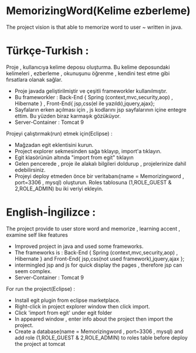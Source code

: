 # MemorizingWord(Kelime ezberleme)
The project vision is that able to memorize word to user ~ written in java.

# Türkçe-Turkish : 

Proje , kullanıcıya kelime deposu oluşturma. Bu kelime deposundaki kelimeleri , ezberleme , okunuşunu öğrenme , kendini test etme gibi
fırsatlara olanak sağlar.

* Proje javada geliştirilmiştir ve çeşitli frameworkler kullanılmıştır.
* Bu frameworkler : Back-End { Spring (context,mvc,security,aop) , Hibernate } , Front-End{ jsp,css(el ile yazıldı),jquery,ajax};
* Sayfaların erken açılması için , js kodlarını jsp sayfalarının içine entegre ettim. Bu yüzden biraz karmaşık gözüküyor.
* Server-Container : Tomcat 9

Projeyi çalıştırmak(run) etmek için(Eclipse) : 

* Mağzadan egit eklentisini kurun.
* Project explorer sekmesinden sağa tıklayıp, import'a tıklayın.
* Egit klasörünün altında "import from egit"  tıklayın
* Gelen pencerede , proje ile alakalı bilgileri doldurup , projelerinize dahil edebilirsiniz.
* Projeyi deploy etmeden önce bir veritabanı(name = Memorizingword , port=3306 , mysql) oluşturun. Roles tablosuna (1,ROLE_GUEST & 2,ROLE_ADMIN) bu iki veriyi ekleyin.

# English-İngilizce : 

The project provide to user store word and memorize , learning accent , examine self like features

* Improved project in java and used some frameworks.
* The frameworks is : Back-End { Spring (context,mvc,security,aop) , Hibernate } and Front-End{ jsp,css(not used framework),jquery,ajax };
* intermingled jsp and js for quick display the pages , therefore jsp can seem complex.
* Server-Container : Tomcat 9

For run the project(Eclipse) : 

* Install egit plugin from  eclipse marketplace.
* Right-click in project explorer window then click import.
* Click 'import from egit' under egit folder
* In appeared window , enter info about the project then import the project.
* Create a database(name = Memorizingword , port=3306 , mysql)  and add role (1,ROLE_GUEST & 2,ROLE_ADMIN) to roles table before deploy the project at tomcat
